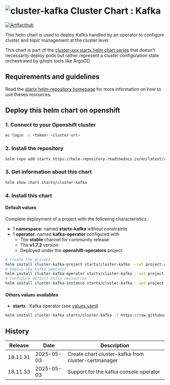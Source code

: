 # ![cluster-kafka](https://helm-repository.readthedocs.io/en/latest/img/cluster-kafka.svg "Cluster Chart : Kafka") Cluster Chart : Kafka
[![Artifacthub](https://img.shields.io/badge/ArtifactHub-STARTX_cluster--kafka-8A2BE2.svg)](https://artifacthub.io/packages/search?ts_query_web=cluster+kafka+startx)

This helm chart is used to deploy Kafka handled by an operator to configure cluster and topic management at the cluster level.

This chart is part of the [cluster-xxx startx helm chart series](https://helm-repository.readthedocs.io#cluster-helm-charts) that doesn't necessarily deploy pods but rather represent a cluster configuration state orchestrated by gitops tools like ArgoCD.

## Requirements and guidelines

Read the [startx helm-repository homepage](https://helm-repository.readthedocs.io) for
more information on how to use theses resources.

## Deploy this helm chart on openshift

### 1. Connect to your Openshift cluster

```bash
oc login -t <token> <cluster-url>
```

### 2. Install the repository

```bash
helm repo add startx https://helm-repository.readthedocs.io/en/latest/repos/stable/
```

### 3. Get information about this chart

```bash
helm show chart startx/cluster-kafka
```

### 4. Install this chart

#### Default values

Complete deployment of a project with the following characteristics :

- 1 **namespace:** named **startx-kafka** without constraints
- 1 **operator:** named **kafka-operator** configured with
  - The **stable** channel for community release
  - The **v1.7.2** version
  - Deployed under the **openshift-operators** project

```bash
# Create the project
helm install cluster-kafka-project startx/cluster-kafka --set project.enabled=true,operator.enabled=false,kafka.enabled=false
# Deploy the kafka operator
helm install cluster-kafka-operator startx/cluster-kafka --set project.enabled=false,operator.enabled=true,kafka.enabled=false && sleep 10
# Configure default kafka ressources
helm install cluster-kafka-instance startx/cluster-kafka --set project.enabled=false,operator.enabled=false,kafka.enabled=true
```

#### Others values availables

- **startx** : Kafka operator (see [values.yaml](https://raw.githubusercontent.com/startxfr/helm-repository/master/charts/cluster-kafka/values-startx.yaml))

```bash
helm install cluster-kafka startx/cluster-kafka -f https://raw.githubusercontent.com/startxfr/helm-repository/master/charts/cluster-kafka/values-startx.yaml
```

## History

| Release | Date       | Description                                       |
| ------- | ---------- | ------------------------------------------------- |
| 18.11.31 | 2025-05-03 | Create chart cluster-kafka from cluster-certmanager
| 18.11.33 | 2025-05-03 | Support for the kafka console operator
